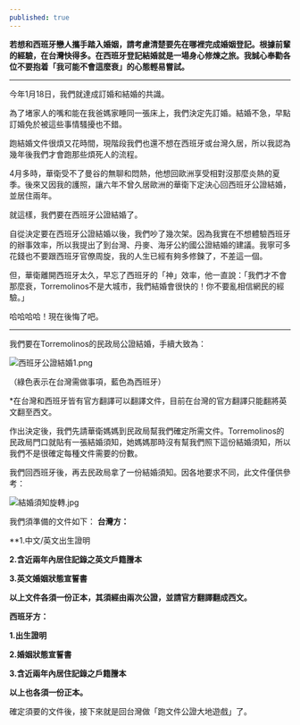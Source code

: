 ```yaml
---
published: true
---
```

**若想和西班牙戀人攜手踏入婚姻，請考慮清楚要先在哪裡完成婚姻登記。根據前輩的經驗，在台灣快得多。在西班牙登記結婚就是一場身心修煉之旅。我誠心奉勸各位不要抱着「我可能不會這麼衰」的心態輕易嘗試。**

**********

今年1月18日，我們就達成訂婚和結婚的共識。

為了堵家人的嘴和能在我爸媽家睡同一張床上，我們決定先訂婚。結婚不急，早點訂婚免於被這些事情騷擾也不錯。

跑結婚文件很煩又花時間，現階段我們也還不想在西班牙或台灣久居，所以我認為幾年後我們才會跑那些煩死人的流程。

4月多時，華衛受不了曼谷的無聊和悶熱，他想回歐洲享受相對沒那麼炎熱的夏季。後來又因我的護照，讓六年不曾久居歐洲的華衛下定決心回西班牙公證結婚，並居住兩年。

就這樣，我們要在西班牙公證結婚了。

自從決定要在西班牙公證結婚以後，我們吵了幾次架。因為我實在不想體驗西班牙的辦事效率，所以我提出了到台灣、丹麥、海牙公約國公證結婚的建議。我寧可多花錢也不要跟西班牙官僚周旋，我的人生已經有夠多修鍊了，不差這一個。

但，華衛離開西班牙太久，早忘了西班牙的「神」效率，他一直說：「我們才不會那麼衰，Torremolinos不是大城市，我們結婚會很快的！你不要亂相信網民的經驗。」

哈哈哈哈！現在後悔了吧。

**********

我們要在Torremolinos的民政局公證結婚，手續大致為：

![西班牙公證結婚1.png]({{site.baseurl}}/images/西班牙公證結婚1.png)




（綠色表示在台灣需做事項，藍色為西班牙）

*在台灣和西班牙皆有官方翻譯可以翻譯文件，目前在台灣的官方翻譯只能翻將英文翻至西文。


作出決定後，我們先請華衛媽媽到民政局幫我們確定所需文件。Torremolinos的民政局門口就貼有一張結婚須知，她媽媽那時沒有幫我們照下這份結婚須知，所以我們不是很確定每種文件需要的份數。

我們回西班牙後，再去民政局拿了一份結婚須知。因各地要求不同，此文件僅供參考：

![結婚須知旋轉.jpg]({{site.baseurl}}/images/結婚須知旋轉.jpg)




我們須準備的文件如下：
**台灣方：**

**1.中文/英文出生證明  

**2.含近兩年內居住記錄之英文戶籍謄本**  

**3.英文婚姻狀態宣誓書**  


**以上文件各須一份正本，其須經由兩次公證，並請官方翻譯翻成西文。**

**西班牙方：**  

**1.出生證明**    

**2.婚姻狀態宣誓書**     

**3.含近兩年內居住記錄之戶籍謄本**    

**以上也各須一份正本。**  

確定須要的文件後，接下來就是回台灣做「跑文件公證大地遊戲」了。

